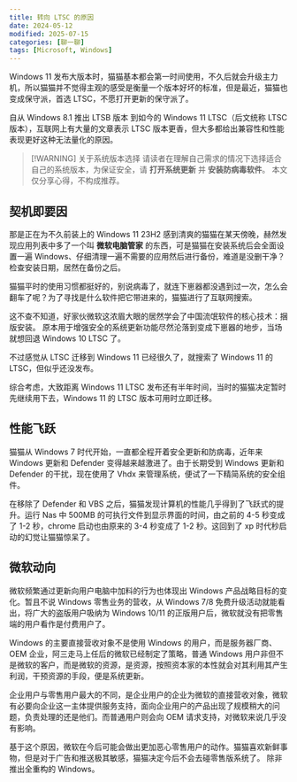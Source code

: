 ```yaml
---
title: 转向 LTSC 的原因
date: 2024-05-12
modified: 2025-07-15
categories: [聊一聊]
tags: [Microsoft, Windows]
---
```


Windows 11 发布大版本时，猫猫基本都会第一时间使用，不久后就会升级主力机，所以猫猫并不觉得主观的感受是衡量一个版本好坏的标准，但是最近，猫猫也变成保守派，首选 LTSC，不愿打开更新的保守派了。

<!--more-->

自从 Windows 8.1 推出 LTSB 版本 到如今的 Windows 11 LTSC（后文统称 LTSC 版本），互联网上有大量的文章表示 LTSC 版本更香，但大多都给出兼容性和性能表现更好这种无法量化的原因。

> [!WARNING] 关于系统版本选择
>请读者在理解自己需求的情况下选择适合自己的系统版本，为保证安全，请 **打开系统更新** 并 **安装防病毒软件**。
>本文仅分享心得，不构成推荐。


## 契机即要因

那是正在为不久前装上的 Windows 11 23H2 感到清爽的猫猫在某天傍晚，赫然发现应用列表中多了一个叫 **微软电脑管家** 的东西，可是猫猫在安装系统后会全面设置一遍 Windows、仔细清理一遍不需要的应用然后进行备份，难道是没删干净？检查安装日期，居然在备份之后。

猫猫平时的使用习惯都挺好的，别说病毒了，就连下崽器都没遇到过一次，怎么会翻车了呢？为了寻找是什么软件把它带进来的，猫猫进行了互联网搜索。

这不查不知道，好家伙微软这浓眉大眼的居然学会了中国流氓软件的核心技术：捆版安装。
原本用于增强安全的系统更新功能尽然沦落到变成下崽器的地步，当场就想回退 Windows 10 LTSC 了。

不过感觉从 LTSC 迁移到 Windows 11 已经很久了，就搜索了 Windows 11 的 LTSC，但似乎还没发布。

综合考虑，大致距离 Windows 11 LTSC 发布还有半年时间，当时的猫猫决定暂时先继续用下去，Windows 11 的 LTSC 版本可用时立即迁移。

## 性能飞跃

猫猫从 Windows 7 时代开始，一直都全程开着安全更新和防病毒，近年来 Windows 更新和 Defender 变得越来越激进了。由于长期受到 Windows 更新和 Defender 的干扰，现在使用了 Vhdx 来管理系统，便试了一下精简系统的安全组件。

在移除了 Defender 和 VBS 之后，猫猫发现计算机的性能几乎得到了飞跃式的提升。运行 Nas 中 500MB 的可执行文件到显示界面的时间，由之前的 4-5 秒变成了 1-2 秒，chrome 启动也由原来的 3-4 秒变成了 1-2 秒。这回到了 xp 时代秒启动的幻觉让猫猫惊呆了。

## 微软动向

微软频繁通过更新向用户电脑中加料的行为也体现出 Windows 产品战略目标的变化。暂且不说 Windows 零售业务的营收，从 Windows 7/8 免费升级活动就能看出，将广大的盗版用户吸纳为 Windows 10/11 的正版用户后，微软就没有把零售端的用户看作是付费用户了。

Windows 的主要直接营收对象不是使用 Windows 的用户，而是服务器厂商、OEM 企业，阿三走马上任后的微软已经制定了策略，普通 Windows 用户非但不是微软的客户，而是微软的资源，是资源，按照资本家的本性就会对其利用其产生利润，干预资源的手段，便是系统更新。

企业用户与零售用户最大的不同，是企业用户的企业为微软的直接营收对象，微软有必要向企业这一主体提供服务支持，面向企业用户的产品出现了规模稍大的问题，负责处理的还是他们。而普通用户则会向 OEM 请求支持，对微软来说几乎没有影响。

基于这个原因，微软在今后可能会做出更加恶心零售用户的动作。猫猫喜欢新鲜事物，但是对于广告和推送极其敏感，猫猫决定今后不会去碰零售版系统了。
除非推出全重构的 Windows。
